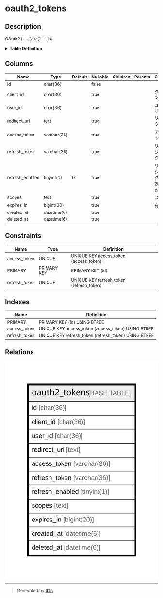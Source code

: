 # oauth2_tokens

## Description

OAuth2トークンテーブル

<details>
<summary><strong>Table Definition</strong></summary>

```sql
CREATE TABLE `oauth2_tokens` (
  `id` char(36) NOT NULL DEFAULT '',
  `client_id` char(36) DEFAULT NULL,
  `user_id` char(36) DEFAULT NULL,
  `redirect_uri` text,
  `access_token` varchar(36) DEFAULT NULL,
  `refresh_token` varchar(36) DEFAULT NULL,
  `refresh_enabled` tinyint(1) DEFAULT '0',
  `scopes` text,
  `expires_in` bigint(20) DEFAULT NULL,
  `created_at` datetime(6) DEFAULT NULL,
  `deleted_at` datetime(6) DEFAULT NULL,
  PRIMARY KEY (`id`),
  UNIQUE KEY `access_token` (`access_token`),
  UNIQUE KEY `refresh_token` (`refresh_token`)
) ENGINE=InnoDB DEFAULT CHARSET=utf8mb4
```

</details>

## Columns

| Name | Type | Default | Nullable | Children | Parents | Comment |
| ---- | ---- | ------- | -------- | -------- | ------- | ------- |
| id | char(36) |  | false |  |  |  |
| client_id | char(36) |  | true |  |  | クライアントID |
| user_id | char(36) |  | true |  |  | ユーザーUUID |
| redirect_uri | text |  | true |  |  | リダイレクトURI |
| access_token | varchar(36) |  | true |  |  | アクセストークン |
| refresh_token | varchar(36) |  | true |  |  | リフレッシュトークン |
| refresh_enabled | tinyint(1) | 0 | true |  |  | リフレッシュトークンが有効かどうか |
| scopes | text |  | true |  |  | スコープ |
| expires_in | bigint(20) |  | true |  |  | 有効秒 |
| created_at | datetime(6) |  | true |  |  |  |
| deleted_at | datetime(6) |  | true |  |  |  |

## Constraints

| Name | Type | Definition |
| ---- | ---- | ---------- |
| access_token | UNIQUE | UNIQUE KEY access_token (access_token) |
| PRIMARY | PRIMARY KEY | PRIMARY KEY (id) |
| refresh_token | UNIQUE | UNIQUE KEY refresh_token (refresh_token) |

## Indexes

| Name | Definition |
| ---- | ---------- |
| PRIMARY | PRIMARY KEY (id) USING BTREE |
| access_token | UNIQUE KEY access_token (access_token) USING BTREE |
| refresh_token | UNIQUE KEY refresh_token (refresh_token) USING BTREE |

## Relations

![er](oauth2_tokens.svg)

---

> Generated by [tbls](https://github.com/k1LoW/tbls)
